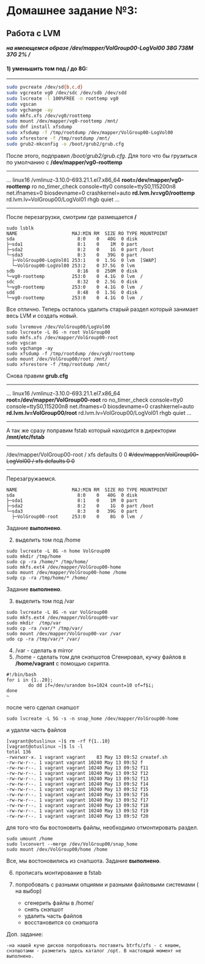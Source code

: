 Домашнее задание №3:
========================
Работа с LVM
-------------------------

**_на имеющемся образе /dev/mapper/VolGroup00-LogVol00 38G 738M 37G 2% /_**


#### 1) уменьшить том под / до 8G:
___

```bash
sudo pvcreate /dev/sd{b,c,d}
sudo vgcreate vg0 /dev/sdc /dev/sdb /dev/sdd
sudo lvcreate -l 100%FREE -n roottemp vg0
sudo vgscan
sudo vgchange -ay
sudo mkfs.xfs /dev/vg0/roottemp
sudo mount /dev/mapper/vg0-roottemp /mnt/
sudo dnf install xfsdump
sudo xfsdump -f /tmp/rootdump /dev/mapper/VolGroup00-LogVol00
sudo xfsrestore -f /tmp/rootdump /mnt/
sudo grub2-mkconfig -o /boot/grub2/grub.cfg
````

После этого, подправил _/boot/grub2/grub.cfg_.
Для того что бы грузиться по умолчанию с __/dev/mapper/vg0-roottemp__

_______________

...
linux16 /vmlinuz-3.10.0-693.21.1.el7.x86_64 __root=/dev/mapper/vg0-roottemp__ ro
no_timer_check console=tty0 console=ttyS0,115200n8 net.ifnames=0 biosdevname=0
crashkernel=auto __rd.lvm.lv=vg0/roottemp__ rd.lvm.lv=VolGroup00/LogVol01 rhgb quiet
...

_______________

После перезагрузки, смотрим где размещается __/__
````
sudo lsblk
NAME                    MAJ:MIN RM  SIZE RO TYPE MOUNTPOINT
sda                       8:0    0   40G  0 disk
├─sda1                    8:1    0    1M  0 part
├─sda2                    8:2    0    1G  0 part /boot
└─sda3                    8:3    0   39G  0 part
  ├─VolGroup00-LogVol01 253:1    0  1.5G  0 lvm  [SWAP]
  └─VolGroup00-LogVol00 253:2    0 37.5G  0 lvm
sdb                       8:16   0  250M  0 disk
└─vg0-roottemp          253:0    0  4.1G  0 lvm  /
sdc                       8:32   0  2.5G  0 disk
└─vg0-roottemp          253:0    0  4.1G  0 lvm  /
sdd                       8:48   0  1.5G  0 disk
└─vg0-roottemp          253:0    0  4.1G  0 lvm  /
````
Все отлично.
Теперь осталось удалить старый раздел который занимает весь LVM и создать новый.

````
sudo lvremove /dev/VolGroup00/LogVol00
sudo lvcreate -L 8G -n root VolGroup00
sudo mkfs.xfs /dev/mapper/VolGroup00-root
sudo vgscan
sudo vgchange -ay
sudo xfsdump -f /tmp/rootdump /dev/vg0/roottemp
sudo mount /dev/VolGroup00/root /mnt/
sudo xfsrestore -f /tmp/rootdump /mnt/
````
Снова правим __grub.cfg__
_______________

...
linux16 /vmlinuz-3.10.0-693.21.1.el7.x86_64 __root=/dev/mapper/VolGroup00-root__ ro
no_timer_check console=tty0 console=ttyS0,115200n8 net.ifnames=0 biosdevname=0
crashkernel=auto __rd.lvm.lv=VolGroup00/root__ rd.lvm.lv=VolGroup00/LogVol01 rhgb quiet
...

_______________
А так же сразу поправим fstab который находится в директории __/mnt/etc/fstab__
_______________
/dev/mapper/VolGroup00-root     /                       xfs     defaults        0 0
~~#/dev/mapper/VolGroup00-LogVol00 /                       xfs     defaults        0 0~~
_______________

Перезагружаемся. 
````
NAME                    MAJ:MIN RM  SIZE RO TYPE MOUNTPOINT
sda                       8:0    0   40G  0 disk 
├─sda1                    8:1    0    1M  0 part 
├─sda2                    8:2    0    1G  0 part /boot
└─sda3                    8:3    0   39G  0 part 
  ├─VolGroup00-root     253:0    0    8G  0 lvm  /
````
Задание __выполнено__.

2) выделить том под /home
````
sudo lvcreate -L 8G -n home VolGroup00
sudo mkdir /tmp/home
sudo cp -ra /home/* /tmp/home/
sudo mkfs.ext4 /dev/mapper/VolGroup00-home
sudo mount /dev/mapper/VolGroup00-home /home
sudp cp -ra /tmp/home/* /home/
````
Задание __выполнено__.

3) выделить том под /var
````
sudo lvcreate -L 8G -n var VolGroup00
sudo mkfs.ext4 /dev/mapper/VolGroup00-var
sudo mkdir  /tmp/var
sudo cp -ra /var/* /tmp/var/
sudo mount /dev/mapper/VolGroup00-var /var
udo cp -ra /tmp/var/* /var/
````

4) /var - сделать в mirror
5) /home - сделать том для снэпшотов
Сгенировал, кучку файлов в __/home/vagrant__ с помощью скрипта.
````
#!/bin/bash
for i in {1..20};
        do dd if=/dev/urandom bs=1024 count=10 of=f$i;
done
~

````
после чего сделал снапшот

````
sudo lvcreate -L 5G -s -n snap_home /dev/mapper/VolGroup00-home

````
и удалли часть файлов

```
[vagrant@otuslinux ~]$ rm -rf f{1..10}
[vagrant@otuslinux ~]$ ls -l
total 136
-rwxrwxr-x. 1 vagrant vagrant    83 May 13 09:52 createf.sh
-rw-rw-r--. 1 vagrant vagrant 10240 May 13 09:52 f
-rw-rw-r--. 1 vagrant vagrant 10240 May 13 09:52 f11
-rw-rw-r--. 1 vagrant vagrant 10240 May 13 09:52 f12
-rw-rw-r--. 1 vagrant vagrant 10240 May 13 09:52 f13
-rw-rw-r--. 1 vagrant vagrant 10240 May 13 09:52 f14
-rw-rw-r--. 1 vagrant vagrant 10240 May 13 09:52 f15
-rw-rw-r--. 1 vagrant vagrant 10240 May 13 09:52 f16
-rw-rw-r--. 1 vagrant vagrant 10240 May 13 09:52 f17
-rw-rw-r--. 1 vagrant vagrant 10240 May 13 09:52 f18
-rw-rw-r--. 1 vagrant vagrant 10240 May 13 09:52 f19
-rw-rw-r--. 1 vagrant vagrant 10240 May 13 09:52 f20
```

для того что бы востоновить файлы, необходимо отмонтировать раздел. 

````
sudo umount /home
sudo lvconvert --merge /dev/VolGroup00/snap_home
sudo mount /dev/VolGroup00/home /home
````
Все, мы востоновились из снапшота. Задание __выполнено__.

6) прописать монтирование в fstab


7) попробовать с разными опциями и разными файловыми системами ( на выбор)
    - сгенерить файлы в /home/
    - снять снэпшот
    - удалить часть файлов
    - восстановится со снэпшота


  Доп. задание:

    -на нашей куче дисков попробовать поставить btrfs/zfs - с кешем, снэпшотами - разметить здесь каталог /opt. В настоящий момент не выполнено.
